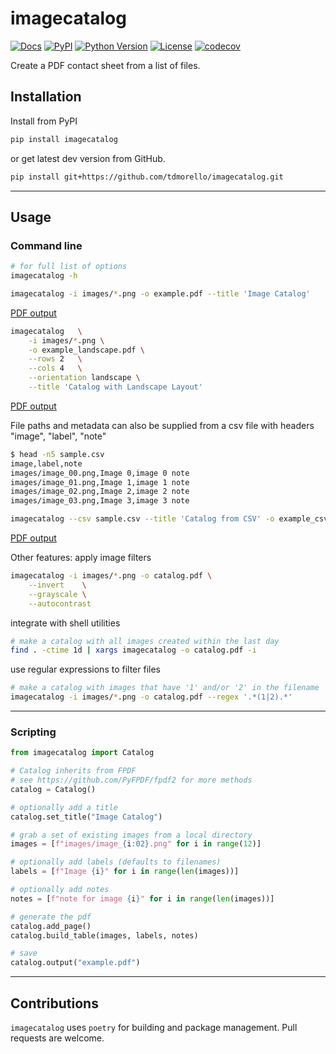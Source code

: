 # imagecatalog

[![Docs](https://img.shields.io/readthedocs/imagecatalog.svg?color=green)](https://imagecatalog.readthedocs.io/en/latest/)
[![PyPI](https://img.shields.io/pypi/v/imagecatalog.svg?color=green)](https://pypi.org/project/imagecatalog)
[![Python Version](https://img.shields.io/pypi/pyversions/imagecatalog.svg?color=green)](https://python.org)
[![License](https://img.shields.io/pypi/l/imagecatalog.svg?color=green)](https://github.com/tdmorello/imagecatalog/raw/main/LICENSE)
[![codecov](https://codecov.io/gh/tdmorello/imagecatalog/branch/main/graph/badge.svg)](https://codecov.io/gh/tdmorello/imagecatalog)
<!-- [![Code style: black](https://img.shields.io/badge/code%20style-black-000000.svg)](https://github.com/python/black) -->
<!-- [![tests](https://github.com/tdmorello/imagecoverage/workflows/tests/badge.svg)](https://github.com/tdmorello/imagecoverage/actions) -->

Create a PDF contact sheet from a list of files.

## Installation

Install from PyPI

```bash
pip install imagecatalog
```

or get latest dev version from GitHub.

```bash
pip install git+https://github.com/tdmorello/imagecatalog.git
```

---

## Usage

### Command line

```bash
# for full list of options
imagecatalog -h
```

```bash
imagecatalog -i images/*.png -o example.pdf --title 'Image Catalog'
```

[PDF output](https://github.com/tdmorello/imagecatalog/blob/main/resources/example.pdf)

```bash
imagecatalog   \
    -i images/*.png \
    -o example_landscape.pdf \
    --rows 2   \
    --cols 4   \
    --orientation landscape \
    --title 'Catalog with Landscape Layout'
```

[PDF output](https://github.com/tdmorello/imagecatalog/blob/main/resources/example_landscape.pdf)

File paths and metadata can also be supplied from a csv file with headers "image", "label", "note"

```bash
$ head -n5 sample.csv
image,label,note
images/image_00.png,Image 0,image 0 note
images/image_01.png,Image 1,image 1 note
images/image_02.png,Image 2,image 2 note
images/image_03.png,Image 3,image 3 note
```

```bash
imagecatalog --csv sample.csv --title 'Catalog from CSV' -o example_csv.pdf
```

[PDF output](https://github.com/tdmorello/imagecatalog/blob/main/resources/example_csv.pdf)

Other features: apply image filters

```bash
imagecatalog -i images/*.png -o catalog.pdf \
    --invert    \
    --grayscale \
    --autocontrast
```

integrate with shell utilities

```bash
# make a catalog with all images created within the last day
find . -ctime 1d | xargs imagecatalog -o catalog.pdf -i
```

use regular expressions to filter files

```bash
# make a catalog with images that have '1' and/or '2' in the filename
imagecatalog -i images/*.png -o catalog.pdf --regex '.*(1|2).*'
```

---

### Scripting

```python
from imagecatalog import Catalog

# Catalog inherits from FPDF
# see https://github.com/PyFPDF/fpdf2 for more methods
catalog = Catalog()

# optionally add a title
catalog.set_title("Image Catalog")

# grab a set of existing images from a local directory
images = [f"images/image_{i:02}.png" for i in range(12)]

# optionally add labels (defaults to filenames)
labels = [f"Image {i}" for i in range(len(images))]

# optionally add notes
notes = [f"note for image {i}" for i in range(len(images))]

# generate the pdf
catalog.add_page()
catalog.build_table(images, labels, notes)

# save
catalog.output("example.pdf")
```

---

## Contributions

`imagecatalog` uses `poetry` for building and package management. Pull requests are welcome.
